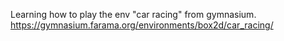 Learning how to play the env "car racing" from gymnasium. \
https://gymnasium.farama.org/environments/box2d/car_racing/